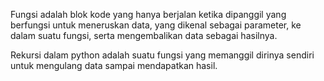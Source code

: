 Fungsi adalah blok kode yang hanya berjalan ketika dipanggil yang berfungsi untuk meneruskan data, yang dikenal sebagai parameter, ke dalam suatu fungsi, serta mengembalikan data sebagai hasilnya.

Rekursi dalam python adalah suatu fungsi yang memanggil dirinya sendiri untuk mengulang data sampai mendapatkan hasil.